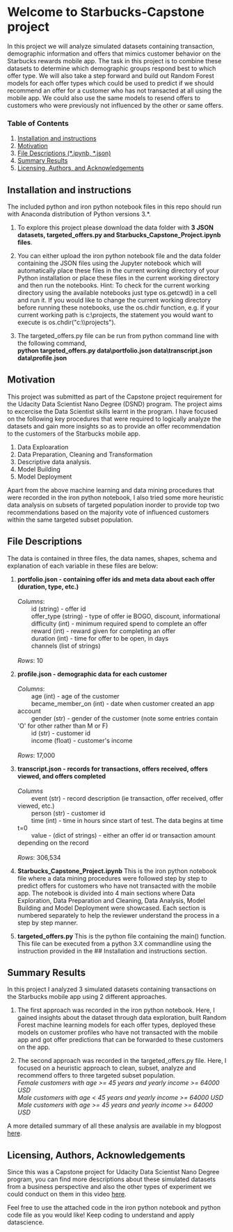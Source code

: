 # Welcome to Starbucks-Capstone project
In this project we will analyze simulated datasets containing transaction, demographic information and offers that mimics customer behavior on the Starbucks rewards mobile app. The task in this project is to combine these datasets to determine which demographic groups respond best to which offer type. We will also take a step forward and build out Random Forest models for each offer types which could be used to predict if we should recommend an offer for a customer who has not transacted at all using the mobile app. We could also use the same models to resend offers to customers who were previously not influenced by the other or same offers.   

### Table of Contents

1. [Installation and instructions](#installation)
2. [Motivation](#motivation)
3. [File Descriptions (*.ipynb, *.json)](#files)
4. [Summary Results](#summaryresults)
5. [Licensing, Authors, and Acknowledgements](#licensing)

## Installation and instructions <a name="installation"></a>

The included python and iron python notebook files in this repo should run with Anaconda distribution of Python versions 3.*.

1. To explore this project please download the data folder with **3 JSON datasets, targeted_offers.py and Starbucks_Capstone_Project.ipynb files**.

2. You can either upload the iron python notebook file and the data folder containing the JSON files using the Jupyter notebook which will automatically place these files in the current working directory of your Python installation or place these files in the current working directory and then run the notebooks.
Hint: To check for the current working directory using the available notebooks just type os.getcwd() in a cell and run it. If you would like to change the current working directory before running these notebooks, use the os.chdir function, e.g. if your current working path is c:\projects, the statement you would want to execute is os.chdir("c:&#92;&#92;projects").

3. The targeted_offers.py file can be run from python command line with the following command,<br/>
**python targeted_offers.py data\portfolio.json data\transcript.json data\profile.json**

## Motivation<a name="motivation"></a>
This project was submitted as part of the Capstone project requirement for the Udacity Data Scientist Nano Degree (DSND) program. The project aims to excercise the Data Scientist skills learnt in the program. I have focused on the following key procedures that were required to logically analyze the datasets and gain more insights so as to provide an offer recommendation to the customers of the Starbucks mobile app.
1. Data Exploaration
2. Data Preparation, Cleaning and Transformation
3. Descriptive data analysis.
4. Model Building
5. Model Deployment

Apart from the above machine learning and data mining procedures that were recorded in the iron python notebook, I also tried some more heuristic data analysis on subsets of targeted population inorder to provide top two recommendations based on the majority vote of influenced customers within the same targeted subset population. 
## File Descriptions <a name="files"></a>

The data is contained in three files, the data names, shapes, schema and explanation of each variable in these files are below:

1. **portfolio.json - containing offer ids and meta data about each offer (duration, type, etc.)**<br/><br/>
    *Columns*:<br/> 
&nbsp;&nbsp;&nbsp;&nbsp;&nbsp;&nbsp;&nbsp;&nbsp;id (string) - offer id<br/>
&nbsp;&nbsp;&nbsp;&nbsp;&nbsp;&nbsp;&nbsp;&nbsp;offer_type (string) - type of offer ie BOGO, discount, informational<br/>
&nbsp;&nbsp;&nbsp;&nbsp;&nbsp;&nbsp;&nbsp;&nbsp;difficulty (int) - minimum required spend to complete an offer<br/>
&nbsp;&nbsp;&nbsp;&nbsp;&nbsp;&nbsp;&nbsp;&nbsp;reward (int) - reward given for completing an offer<br/>
&nbsp;&nbsp;&nbsp;&nbsp;&nbsp;&nbsp;&nbsp;&nbsp;duration (int) - time for offer to be open, in days<br/>
&nbsp;&nbsp;&nbsp;&nbsp;&nbsp;&nbsp;&nbsp;&nbsp;channels (list of strings)<br/><br/>
    *Rows*: 10 

2. **profile.json - demographic data for each customer**<br/><br/>
    *Columns*:<br/>
&nbsp;&nbsp;&nbsp;&nbsp;&nbsp;&nbsp;&nbsp;&nbsp;age (int) - age of the customer<br/>
&nbsp;&nbsp;&nbsp;&nbsp;&nbsp;&nbsp;&nbsp;&nbsp;became_member_on (int) - date when customer created an app account<br/>
&nbsp;&nbsp;&nbsp;&nbsp;&nbsp;&nbsp;&nbsp;&nbsp;gender (str) - gender of the customer (note some entries contain 'O' for other rather than M or F)<br/>
&nbsp;&nbsp;&nbsp;&nbsp;&nbsp;&nbsp;&nbsp;&nbsp;id (str) - customer id<br/>
&nbsp;&nbsp;&nbsp;&nbsp;&nbsp;&nbsp;&nbsp;&nbsp;income (float) - customer's income<br/><br/>
    *Rows*: 17,000
	
3. **transcript.json - records for transactions, offers received, offers viewed, and offers completed**<br/><br/>
    *Columns*<br/>
&nbsp;&nbsp;&nbsp;&nbsp;&nbsp;&nbsp;&nbsp;&nbsp;event (str) - record description (ie transaction, offer received, offer viewed, etc.)<br/>
&nbsp;&nbsp;&nbsp;&nbsp;&nbsp;&nbsp;&nbsp;&nbsp;person (str) - customer id<br/>
&nbsp;&nbsp;&nbsp;&nbsp;&nbsp;&nbsp;&nbsp;&nbsp;time (int) - time in hours since start of test. The data begins at time t=0<br/>
&nbsp;&nbsp;&nbsp;&nbsp;&nbsp;&nbsp;&nbsp;&nbsp;value - (dict of strings) - either an offer id or transaction amount depending on the record<br/><br/>
    *Rows*: 306,534

4. **Starbucks_Capstone_Project.ipynb**
    This is the iron python notebook file where a data mining procedures were followed step by step to predict offers for customers who have not transacted with the mobile app. The notebook is divided into 4 main sections where Data Exploration, Data Preparation and Cleaning, Data Analysis, Model Building and Model Deployment were showcased. Each section is numbered separately to help the reviewer understand the process in a step by step manner.

5. **targeted_offers.py**
    This is the python file containing the main() function. This file can be executed from a python 3.X commandline using the instruction provided in the ## Installation and instructions <a name="installation"></a> section.
	
## Summary Results<a name="results"></a>
In this project I analyzed 3 simulated datasets containing transactions on the Starbucks mobile app using 2 different approaches.

1. The first approach was recorded in the iron python notebook. Here, I gained insights about the dataset through data exploration, built Random Forest machine learning models for each offer types, deployed these models on customer profiles who have not transacted with the mobile app and got offer predictions that can be forwarded to these customers on the app.

2. The second approach was recorded in the targeted_offers.py file. Here, I focused on a heuristic approach to clean, subset, analyze and recommend offers to three targeted subset population.<br/>
        *Female customers with age >= 45 years and yearly income >= 64000 USD<br/>*
        *Male customers with age < 45 years and yearly income >= 64000 USD<br/>*
        *Male customers with age >= 45 years and yearly income >= 64000 USD<br/>*

A more detailed summary of all these analysis are available in my blogpost [here]().

## Licensing, Authors, Acknowledgements<a name="licensing"></a>
Since this was a Capstone project for Udacity Data Scientist Nano Degree program, you can find more descriptions about these simulated datasets from a business perspective and also the other types of experiment we could conduct on them in this video [here](https://classroom.udacity.com/nanodegrees/nd025/parts/84260e1f-2926-4127-895f-cc4432b05059/modules/80c955ce-72f2-403a-9bf5-cc58636dab9d/lessons/d6285247-6bc0-4783-b118-6f41981b9469/concepts/480e9dc2-4726-4582-81d7-3b8e6a863450). 

Feel free to use the attached code in the iron python notebook and python code file as you would like! Keep coding to understand and apply datascience.